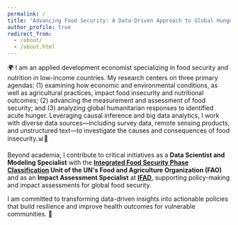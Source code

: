 ```yaml
---
permalink: /
title: "Advancing Food Security: A Data-Driven Approach to Global Hunger and Nutrition Challenges"
author_profile: true
redirect_from: 
  - /about/
  - /about.html
---
```


🌍 I am an applied development economist specializing in food security and nutrition in low-income countries. My research centers on three primary agendas: (1) examining how economic and environmental conditions, as well as agricultural practices, impact food insecurity and nutritional outcomes; (2) advancing the measurement and assessment of food security; and (3) analyzing global humanitarian responses to identified acute hunger. Leveraging causal inference and big data analytics, I work with diverse data sources—including survey data, remote sensing products, and unstructured text—to investigate the causes and consequences of food insecurity.📊🌾

Beyond academia, I contribute to critical initiatives as a **Data Scientist and Modeling Specialist** with the **[Integrated Food Security Phase Classification](https://www.ipcinfo.org/) Unit of the UN's Food and Agriculture Organization (FAO)** and as an **Impact Assessment Specialist** at **[IFAD](http://ifad.org/en)**, supporting policy-making and impact assessments for global food security.

I am committed to transforming data-driven insights into actionable policies that build resilience and improve health outcomes for vulnerable communities. 🌟